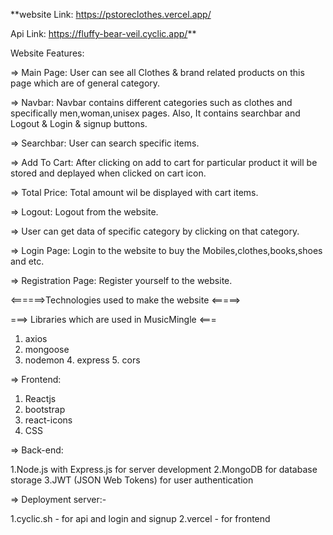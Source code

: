 **website Link: https://pstoreclothes.vercel.app/

Api Link:  https://fluffy-bear-veil.cyclic.app/**

Website Features:

=> Main Page: User can see all Clothes & brand related products on this page which are of general category.


=> Navbar: Navbar contains different categories such as clothes and specifically men,woman,unisex pages.
           Also, It contains searchbar and Logout & Login & signup buttons.


=> Searchbar: User can search specific items.

=> Add To Cart: After clicking on add to cart for particular product it will be stored and deplayed when clicked on cart icon.


=> Total Price: Total amount wil be displayed with cart items.


=> Logout: Logout from the website.


=> User can get data of specific category by clicking on that category.

=> Login Page: Login to the website to buy the Mobiles,clothes,books,shoes and etc.

=> Registration Page: Register yourself to the website.


<======>Technologies used to make the website <=====>


===> Libraries which are used in MusicMingle <===

1. axios
2. mongoose
3. nodemon
4. express
5. cors

=> Frontend:

1. Reactjs
2. bootstrap
3. react-icons
4. CSS

=> Back-end:

1.Node.js with Express.js for server development
2.MongoDB for database storage
3.JWT (JSON Web Tokens) for user authentication

=> Deployment server:-

1.cyclic.sh - for api and login and signup
2.vercel - for frontend
